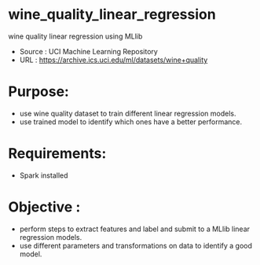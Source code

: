 # wine_quality_linear_regression
wine quality linear regression using MLlib
- Source : UCI Machine Learning Repository
- URL : https://archive.ics.uci.edu/ml/datasets/wine+quality

# Purpose:
- use wine quality dataset to train different linear regression models.
- use trained model to identify which ones have a better performance.

# Requirements:
- Spark installed

# Objective :
- perform steps to extract features and label and submit to a MLlib linear regression models.
- use different parameters and transformations on data to identify a good model.